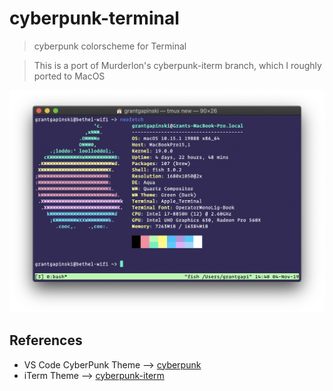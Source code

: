# cyberpunk-terminal

> cyberpunk colorscheme for Terminal

> This is a port of Murderlon's cyberpunk-iterm branch, which I roughly ported to MacOS

![preview](./preview.png)


## References
- VS Code CyberPunk Theme --> [cyberpunk](https://github.com/prometheux-ar/cyberpunk)
- iTerm Theme --> [cyberpunk-iterm](https://github.com/Murderlon/cyberpunk-iterm)
